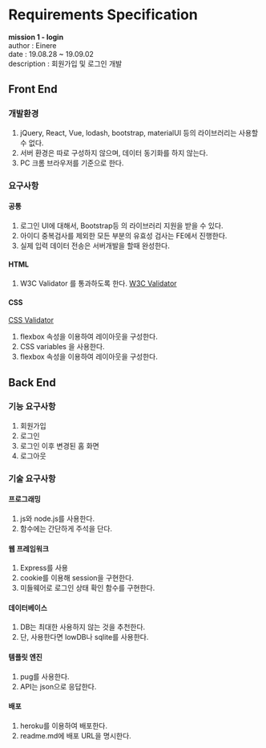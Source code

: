# Requirements Specification 
**mission 1 - login**  
author : Einere  
date : 19.08.28 ~ 19.09.02  
description : 회원가입 및 로그인 개발

## Front End
### 개발환경
1. jQuery, React, Vue, lodash, bootstrap, materialUI 등의 라이브러리는 사용할 수 없다.
2. 서버 환경은 따로 구성하지 않으며, 데이터 동기화를 하지 않는다.
3. PC 크롬 브라우저를 기준으로 한다.

### 요구사항
#### 공통
1. 로그인 UI에 대해서, Bootstrap등 의 라이브러리 지원을 받을 수 있다.
2. 아이디 중복검사를 제외한 모든 부분의 유효성 검사는 FE에서 진행한다.
3. 실제 입력 데이터 전송은 서버개발을 할때 완성한다.

#### HTML
1. W3C Validator 를 통과하도록 한다.
[W3C Validator](https://validator.w3.org/)

#### CSS
[CSS Validator](https://jigsaw.w3.org/css-validator/)
1. flexbox 속성을 이용하여 레이아웃을 구성한다.
2. CSS variables 을 사용한다.
3. flexbox 속성을 이용하여 레이아웃을 구성한다.


## Back End
### 기능 요구사항
1. 회원가입
2. 로그인
3. 로그인 이후 변경된 홈 화면
4. 로그아웃

### 기술 요구사항
#### 프로그래밍
1. js와 node.js를 사용한다.
2. 함수에는 간단하게 주석을 단다.

#### 웹 프레임워크
1. Express를 사용
2. cookie를 이용해 session을 구현한다.
3. 미들웨어로 로그인 상태 확인 함수를 구현한다.

#### 데이터베이스
1. DB는 최대한 사용하지 않는 것을 추천한다.
2. 단, 사용한다면 lowDB나 sqlite를 사용한다.

#### 템플릿 엔진
1. pug를 사용한다.
2. API는 json으로 응답한다.

#### 배포
1. heroku를 이용하여 배포한다.
2. readme.md에 배포 URL을 명시한다.